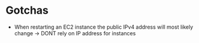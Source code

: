 # Gotchas

- When restarting an EC2 instance the public IPv4 address will most likely change -> DONT rely on IP address for instances